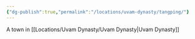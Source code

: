```yaml
---
{"dg-publish":true,"permalink":"/locations/uvam-dynasty/tangping/"}
---
```


A town in [[Locations/Uvam Dynasty/Uvam Dynasty\|Uvam Dynasty]]
